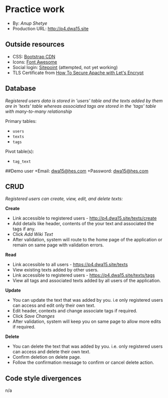 # Practice work
+ By: *Anup Shetye*
+ Production URL: <http://p4.dwa15.site>

## Outside resources
+ CSS: [Bootstrap CDN](https://www.bootstrapcdn.com)
+ Icons: [Font Awesome](https://fontawesome.com)
+ Social login: [Sitepoint](https://www.sitepoint.com/easily-add-social-logins-to-your-app-with-socialite/) (attempted, not yet working)
+ TLS Certificate from [How To Secure Apache with Let's Encrypt](https://www.digitalocean.com/community/tutorials/how-to-secure-apache-with-let-s-encrypt-on-ubuntu-14-04)


## Database
*Registered users data is stored in 'users' table and the texts added by them are in 'texts' table whereas associated tags are stored in the 'tags' table with many-to-many relationship*

Primary tables:
  + `users`
  + `texts`
  + `tags`
  
Pivot table(s):
  + `tag_text`

##Demo user
+Email: dwa15@hes.com
+Password: dwa15@hes.com

## CRUD
*Registered users can create, view, edit, and delete texts:*

__Create__
  + Link accessible to registered users - <http://p4.dwa15.site/texts/create>
  + Add details like header, contents of the your text and associated the tags if any.
  + Click *Add Wiki Text*
  + After validation, system will route to the home page of the application or remain on same page with validation errors.
  
__Read__
  + Link accessible to all users - <https://p4.dwa15.site/texts>
  + View existing texts added by other users.
  + Link accessible to registered users - <https://p4.dwa15.site/texts/tags>
  + View all tags and associated texts added by all users of the application.
  
__Update__
  + You can update the text that was added by you. i.e only registered users can access and edit only their own text.
  + Edit header, contexts and change associate tags if required.
  + Click *Save Changes*
  + After validation, system will keep you on same page to allow more edits if required.
  
__Delete__
  + You can delete the text that was added by you. i.e. only registered users can access and delete their own text.
  + Confirm deletion on delete page.
  + Follow the confirmation message to confirm or cancel delete action.

## Code style divergences
n/a